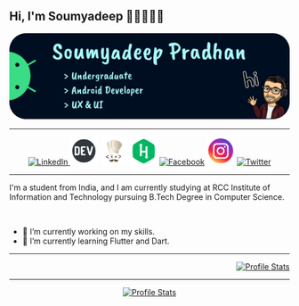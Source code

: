 ## Hi, I'm Soumyadeep 👋🏻👨🏻‍💻
<div><a href="https://www.linkedin.com/in/soumyadeeppradhan/"><img style="border-radius: 30px;" src="./imgs/header-img.png" alt='Banner'><a/></div>
  
---

<div align="center"> <a href="https://www.linkedin.com/in/soumyadeeppradhan/" target="_blank"> <img src="https://img.icons8.com/color/96/000000/linkedin-circled--v2.png" alt='LinkedIn' height='50' width='50'> </a>  <a href="https://dev.to/soumyadeeppradhan/" target="_blank"> <img src='./imgs/dev.png' alt='Dev.to' height='50' width='50'></a><!-- [<img src='https://cdn.jsdelivr.net/npm/simple-icons@3.0.1/icons/dev-dot-to.svg' alt='dev' height='40'>](https://dev.to/soumyadeeppradhan)  [<img src='https://cdn.jsdelivr.net/npm/simple-icons@3.0.1/icons/linkedin.svg' alt='linkedin' height='40'>](https://www.linkedin.com/in/soumyadeeppradhan/) --> <a href="https://www.codechef.com/users/heysoumyadeep/" target="_blank"> <img src="/imgs/codechef.jpg" alt='CodeChef' height='50' width='50'></a> <a href="https://www.hackerrank.com/heysoumyadeep/" target="_blank"> <img src="/imgs/hackerrank.png" alt='HackerRank' height='49' width='49'></a> <a href="https://www.facebook.com/pradhansoumyadeep/" target="_blank"> <img src='https://img.icons8.com/color/96/000000/facebook-circled--v2.png' alt='Facebook' height='50' width='50'></a> <a href="https://www.instagram.com/heysoumyadeep/" target="_blank"><img src='/imgs/instagram.png' alt='Instagram' height='50' width='50'></a> <a href="https://twitter.com/heysoumyadeep/" target="_blank"><img src='https://img.icons8.com/color/96/000000/twitter-circled--v2.png' alt='Twitter' height='50' width='50'></a>  <!--<a href="https://soumyadeeppradhan.github.io/"><img src='https://cdn.jsdelivr.net/npm/simple-icons@3.0.1/icons/icloud.svg' alt='Website' height='50'></a>--> </div>

---

<p>I'm a student from India, and I am currently studying at RCC Institute of Information and Technology pursuing B.Tech Degree in Computer Science.<p> <br>

- 🔭 I’m currently working on my skills. 
- 🌱 I’m currently learning Flutter and Dart. 

---

<div align="right"> <a href="https://github.com/soumyadeeppradhan/"> <img src='https://github-readme-stats.vercel.app/api/top-langs/?username=soumyadeeppradhan' alt='Profile Stats'> <a/> </div>
 
---

<div align="center"> <a href="https://gpvc.arturio.dev/soumyadeeppradhan"> <img src='https://gpvc.arturio.dev/soumyadeeppradhan' alt='Profile Stats'> <a/>

<!--
![GitHub stats](https://github-readme-stats.vercel.app/api?username=soumyadeeppradhan&show_icons=true)  -->
<!--
![GitHub Activity Graph](https://activity-graph.herokuapp.com/graph?username=soumyadeeppradhan)  -->
<!--
![Profile views](https://gpvc.arturio.dev/soumyadeeppradhan) -->
